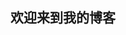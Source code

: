 <!--
 * @Author: 张国欣
 * @Description: blog主页
 * @Date: 2021-08-24 17:18:56
 * @LastEditors: Please set LastEditors
 * @LastEditTime: 2021-09-01 14:44:39
-->
## 欢迎来到我的博客

